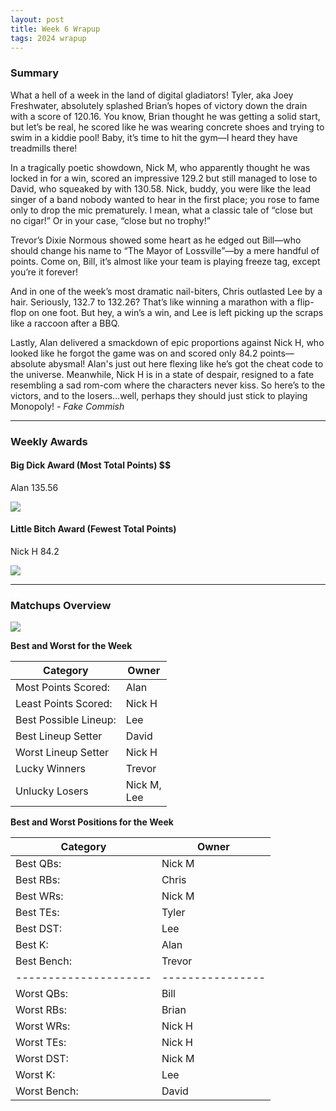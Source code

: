 ```yaml
---
layout: post
title: Week 6 Wrapup
tags: 2024 wrapup
---
```


### Summary
What a hell of a week in the land of digital gladiators! Tyler, aka Joey Freshwater, absolutely splashed Brian’s hopes of victory down the drain with a score of 120.16. You know, Brian thought he was getting a solid start, but let’s be real, he scored like he was wearing concrete shoes and trying to swim in a kiddie pool! Baby, it’s time to hit the gym—I heard they have treadmills there!

In a tragically poetic showdown, Nick M, who apparently thought he was locked in for a win, scored an impressive 129.2 but still managed to lose to David, who squeaked by with 130.58. Nick, buddy, you were like the lead singer of a band nobody wanted to hear in the first place; you rose to fame only to drop the mic prematurely. I mean, what a classic tale of “close but no cigar!” Or in your case, “close but no trophy!”

Trevor’s Dixie Normous showed some heart as he edged out Bill—who should change his name to “The Mayor of Lossville”—by a mere handful of points. Come on, Bill, it’s almost like your team is playing freeze tag, except you’re it forever!

And in one of the week’s most dramatic nail-biters, Chris outlasted Lee by a hair. Seriously, 132.7 to 132.26? That’s like winning a marathon with a flip-flop on one foot. But hey, a win’s a win, and Lee is left picking up the scraps like a raccoon after a BBQ.

Lastly, Alan delivered a smackdown of epic proportions against Nick H, who looked like he forgot the game was on and scored only 84.2 points—absolute abysmal! Alan's just out here flexing like he’s got the cheat code to the universe. Meanwhile, Nick H is in a state of despair, resigned to a fate resembling a sad rom-com where the characters never kiss. So here’s to the victors, and to the losers…well, perhaps they should just stick to playing Monopoly!  *- Fake Commish*

___

### Weekly Awards

#### Big Dick Award (Most Total Points) $$
Alan 135.56 

![](https://media3.giphy.com/media/t7Agaf60C7UOAwSOx6/giphy.gif?cid=3aa7f812r18k123ihkwfln22vznle8qxtwpwj7s3k5m596cz&ep=v1_gifs_search&rid=giphy.gif&ct=g)

#### Little Bitch Award (Fewest Total Points)
Nick H 84.2 

![](https://media1.giphy.com/media/0LdmPkhZfXvbFsKYB2/giphy.gif?cid=3aa7f812me7p9wxmcemu4dysefw7fke7dipfapwgv2m58en9&ep=v1_gifs_search&rid=giphy.gif&ct=g)


___

### Matchups Overview

![](../assets/img/matchup_2024-6.png)


**Best and Worst for the Week**


| Category              | Owner            |
|-----------------------|------------------|
| Most Points Scored:   | Alan             |
| Least Points Scored:  | Nick H           |
| Best Possible Lineup: | Lee              |
| Best Lineup Setter    | David            |
| Worst Lineup Setter   | Nick H           |
| Lucky Winners         | Trevor           |
| Unlucky Losers        | Nick M,<br />Lee |


**Best and Worst Positions for the Week**


| Category              | Owner            |
|-----------------------|------------------|
| Best QBs:             | Nick M           |
| Best RBs:             | Chris            |
| Best WRs:             | Nick M           |
| Best TEs:             | Tyler            |
| Best DST:             | Lee              |
| Best K:               | Alan             |
| Best Bench:           | Trevor           |
| --------------------- | ---------------- |
| Worst QBs:            | Bill             |
| Worst RBs:            | Brian            |
| Worst WRs:            | Nick H           |
| Worst TEs:            | Nick H           |
| Worst DST:            | Nick M           |
| Worst K:              | Lee              |
| Worst Bench:          | David            |


